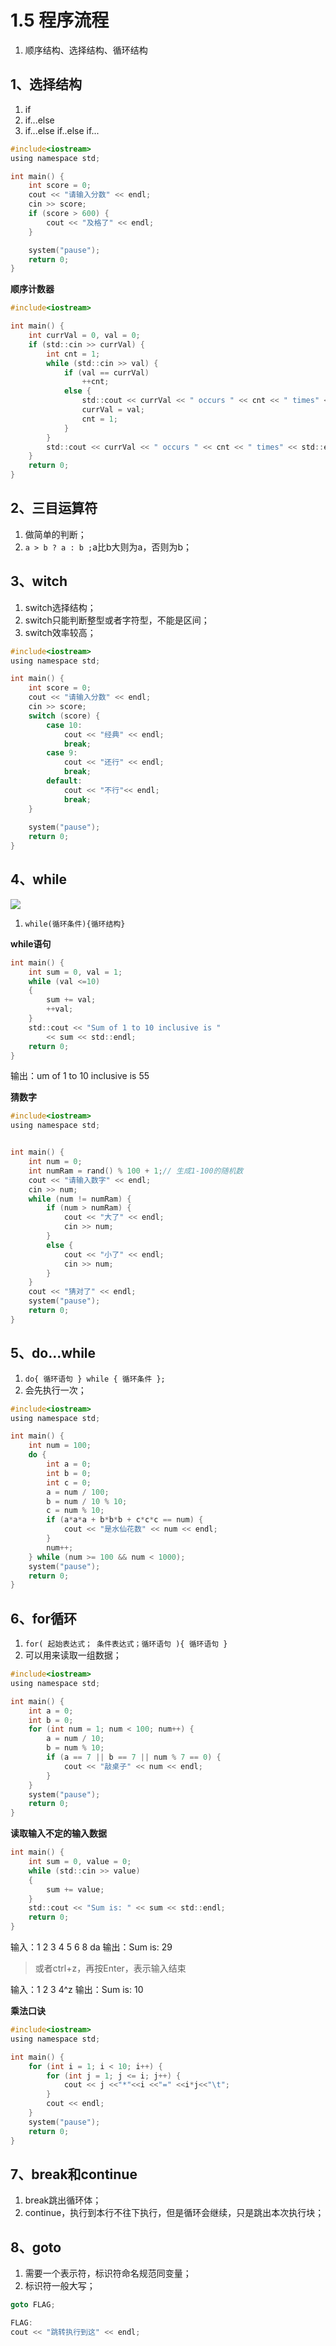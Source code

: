 # 1.5 程序流程

1. 顺序结构、选择结构、循环结构

## 1、选择结构

1. if
2. if...else
3. if...else if..else if...

```c
#include<iostream>
using namespace std;

int main() {
	int score = 0;
	cout << "请输入分数" << endl;
	cin >> score;
	if (score > 600) {
		cout << "及格了" << endl;
	}

	system("pause");
	return 0;
}
```

**顺序计数器**

```c
#include<iostream>

int main() {
	int currVal = 0, val = 0;
	if (std::cin >> currVal) {
		int cnt = 1;
		while (std::cin >> val) {
			if (val == currVal)
				++cnt;
			else {
				std::cout << currVal << " occurs " << cnt << " times" << std::endl;
				currVal = val;
				cnt = 1;
			}
		}
		std::cout << currVal << " occurs " << cnt << " times" << std::endl;
	}
	return 0;
}
```

## 2、三目运算符

1. 做简单的判断；
2. `a > b ? a : b ;`a比b大则为a，否则为b；

## 3、witch

1. switch选择结构；
2. switch只能判断整型或者字符型，不能是区间；
3. switch效率较高；

```c
#include<iostream>
using namespace std;

int main() {
	int score = 0;
	cout << "请输入分数" << endl;
	cin >> score;
	switch (score) {
		case 10:
			cout << "经典" << endl;
			break;
		case 9:
			cout << "还行" << endl; 
			break;
		default:
			cout << "不行"<< endl;
			break;
	}
	
	system("pause");
	return 0;
}
```

## 4、while

![](https://test-123456-md-images.oss-cn-beijing.aliyuncs.com/img/GmU91p2bXekIsBN.jpg#crop=0&crop=0&crop=1&crop=1&id=ssv2m&originHeight=463&originWidth=414&originalType=binary&ratio=1&rotation=0&showTitle=false&status=done&style=none&title=)

1. `while(循环条件){循环结构}`

**while语句**

```c
int main() {
	int sum = 0, val = 1;
	while (val <=10)
	{
		sum += val;
		++val;
	}
	std::cout << "Sum of 1 to 10 inclusive is "
		<< sum << std::endl;
	return 0;
}
```

输出：um of 1 to 10 inclusive is 55

**猜数字**

```c
#include<iostream>
using namespace std;


int main() {
	int num = 0;
	int numRam = rand() % 100 + 1;// 生成1-100的随机数
	cout << "请输入数字" << endl;
	cin >> num;
	while (num != numRam) {
		if (num > numRam) {
			cout << "大了" << endl;
			cin >> num;
		}
		else {
			cout << "小了" << endl;
			cin >> num;
		}
	}
	cout << "猜对了" << endl;
	system("pause");
	return 0;
}
```

## 5、do...while

1. `do{ 循环语句 } while { 循环条件 };`
2. 会先执行一次；

```c
#include<iostream>
using namespace std;

int main() {
	int num = 100;
	do {
		int a = 0;
		int b = 0;
		int c = 0;
		a = num / 100;
		b = num / 10 % 10;
		c = num % 10;
		if (a*a*a + b*b*b + c*c*c == num) {
			cout << "是水仙花数" << num << endl;
		}
		num++;
	} while (num >= 100 && num < 1000);
	system("pause");
	return 0;
}
```

## 6、for循环

1. `for( 起始表达式； 条件表达式；循环语句 ){ 循环语句 }`
2. 可以用来读取一组数据；

```c
#include<iostream>
using namespace std;

int main() {
	int a = 0;
	int b = 0;
	for (int num = 1; num < 100; num++) {
		a = num / 10;
		b = num % 10;
		if (a == 7 || b == 7 || num % 7 == 0) {
			cout << "敲桌子" << num << endl;
		}
	}
	system("pause");
	return 0;
}
```

**读取输入不定的输入数据**

```c
int main() {
	int sum = 0, value = 0;
	while (std::cin >> value)
	{
		sum += value;
	}
	std::cout << "Sum is: " << sum << std::endl;
	return 0;
}
```

输入：1 2 3 4 5 6 8 da
输出：Sum is: 29

> 或者ctrl+z，再按Enter，表示输入结束


输入：1 2 3 4^z
输出：Sum is: 10

**乘法口诀**

```c
#include<iostream>
using namespace std;

int main() {
	for (int i = 1; i < 10; i++) {
		for (int j = 1; j <= i; j++) {
			cout << j <<"*"<<i <<"=" <<i*j<<"\t";
		}
		cout << endl;
	}
	system("pause");
	return 0;
}
```

## 7、break和continue

1. break跳出循环体；
2. continue，执行到本行不往下执行，但是循环会继续，只是跳出本次执行块；

## 8、goto

1. 需要一个表示符，标识符命名规范同变量；
2. 标识符一般大写；

```c
goto FLAG;

FLAG:
cout << "跳转执行到这" << endl;
```
